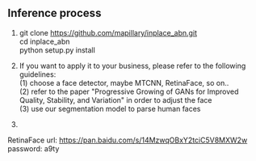 ## Inference process

1. git clone https://github.com/mapillary/inplace_abn.git  
   cd inplace_abn  
   python setup.py install  
 
2. If you want to apply it to your business, please refer to the following guidelines:  
(1) choose a face detector, maybe MTCNN, RetinaFace, so on..  
(2) refer to the paper "Progressive Growing of GANs for Improved Quality, Stability, and Variation" in order to adjust the face  
(3) use our segmentation model to parse human faces 

3. 
RetinaFace url: https://pan.baidu.com/s/14MzwqOBxY2tciC5V8MXW2w 
password: a9ty
